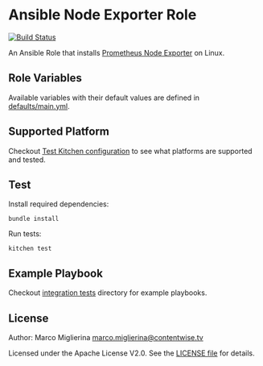 Ansible Node Exporter Role
============

[![Build Status](https://travis-ci.org/ContentWise/ansible-node-exporter.svg?branch=master)](https://travis-ci.org/ContentWise/ansible-node-exporter)

An Ansible Role that installs [Prometheus Node Exporter](https://github.com/prometheus/node_exporter) on Linux.

## Role Variables

Available variables with their default values are defined in [defaults/main.yml](defaults/main.yml).

## Supported Platform

Checkout [Test Kitchen configuration](.kitchen.yml) to see what platforms are supported and tested.

## Test

Install required dependencies:

	bundle install

Run tests:

	kitchen test

## Example Playbook

Checkout [integration tests](test/integration) directory for example playbooks.

## License

Author: Marco Miglierina <marco.miglierina@contentwise.tv>

Licensed under the Apache License V2.0. See the [LICENSE file](LICENSE) for details.
